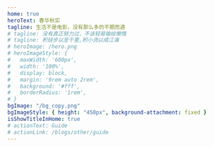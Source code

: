 ```yaml
---
home: true
heroText: 春华秋实
tagline: 生活不是电影，没有那么多的不期而遇
# tagline: 没有真正努力过，不该轻易输给懒惰
# tagline: 积硅步以至千里,积小流以成江海
# heroImage: /hero.png
# heroImageStyle: {
#   maxWidth: '600px',
#   width: '100%',
#   display: block,
#   margin: '9rem auto 2rem',
#   background: '#fff',
#   borderRadius: '1rem',
# }
bgImage: "/bg_copy.png"
bgImageStyle: { height: "450px", background-attachment: fixed }
isShowTitleInHome: true
# actionText: Guide
# actionLink: /blogs/other/guide
---
```

